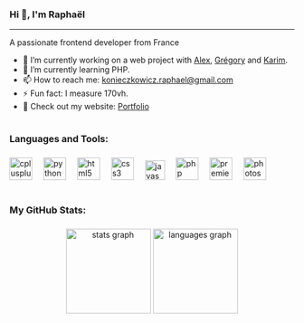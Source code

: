 ### Hi 👋, I'm Raphaël

---

A passionate frontend developer from France

- 🔭 I’m currently working on a web project with [Alex](https://github.com/alexwauquier), [Grégory](https://github.com/GregorySpro) and [Karim](https://github.com/abdelkarim1907).
- 🌱 I’m currently learning PHP.
- 📫 How to reach me: konieczkowicz.raphael@gmail.com
- ⚡ Fun fact: I measure 170vh.
- 📑 Check out my website: [Portfolio](https://raphael-knz.netlify.app/)

#

### Languages and Tools:

###

<div align="left">
  <img src="https://cdn.jsdelivr.net/gh/devicons/devicon/icons/cplusplus/cplusplus-original.svg" height="40" alt="cplusplus logo"  />
  <img width="12" />
  <img src="https://cdn.jsdelivr.net/gh/devicons/devicon/icons/python/python-original.svg" height="40" alt="python logo"  />
  <img width="12" />
  <img src="https://cdn.jsdelivr.net/gh/devicons/devicon/icons/html5/html5-original.svg" height="40" alt="html5 logo"  />
  <img width="12" />
  <img src="https://cdn.jsdelivr.net/gh/devicons/devicon/icons/css3/css3-original.svg" height="40" alt="css3 logo"  />
  <img width="12" />
  <img src="https://cdn.jsdelivr.net/gh/devicons/devicon/icons/javascript/javascript-original.svg" height="35" alt="javascript logo"  />
  <img width="12" />
  <img src="https://cdn.jsdelivr.net/gh/devicons/devicon/icons/php/php-original.svg" height="40" alt="php logo"  />
  <img width="12" />
  <img src="https://cdn.jsdelivr.net/gh/devicons/devicon/icons/premierepro/premierepro-original.svg" height="40" alt="premiere pro logo"  />
  <img width="12" />
  <img src="https://cdn.jsdelivr.net/gh/devicons/devicon/icons/photoshop/photoshop-original.svg" height="40" alt="photoshop logo"  />
  <img width="12" />
</div>

#

### My GitHub Stats:

###

<div align="center">
  <img src="https://github-readme-stats.vercel.app/api?username=fyles-git&hide_title=true&hide_rank=false&show_icons=true&include_all_commits=true&count_private=true&disable_animations=false&theme=github_dark&locale=en&hide_border=false" height="150" alt="stats graph"/>
  <img src="https://github-readme-stats.vercel.app/api/top-langs?username=fyles-git&locale=en&hide_title=false&layout=compact&card_width=320&langs_count=4&theme=github_dark&hide_border=false" height="150" alt="languages graph"/>
</div>
